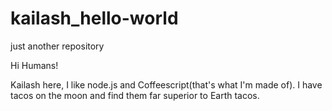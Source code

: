 # kailash_hello-world
just another repository

Hi Humans!

Kailash here, I like node.js and Coffeescript(that's what I'm made of).
I have tacos on the moon and find them far superior to Earth tacos.
